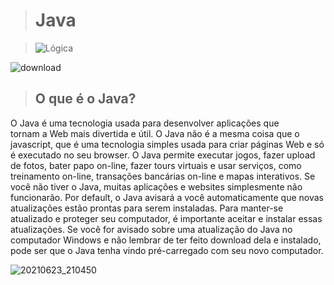 ># Java

>![Lógica](https://img.shields.io/badge/-Java-red)

![download](https://user-images.githubusercontent.com/52283960/120399727-fa3c1000-c312-11eb-8107-842bd833a746.jpg)




>## O que é o Java?
 
O Java é uma tecnologia usada para desenvolver aplicações que        
tornam a Web mais divertida e útil.
O Java não é a mesma coisa que o javascript, que é uma tecnologia 
simples usada para criar páginas Web e só é executado no seu browser.
O Java permite executar jogos, fazer upload de fotos, bater papo 
on-line, fazer tours virtuais e usar serviços, como treinamento 
on-line, transações bancárias on-line e mapas interativos. Se você
não tiver o Java, muitas aplicações e websites simplesmente não funcionarão.
Por default, o Java avisará a você automaticamente que novas atualizações 
estão prontas para serem instaladas. Para manter-se atualizado e proteger 
seu computador, é importante aceitar e instalar essas atualizações. Se você 
for avisado sobre uma atualização do Java no computador Windows e não lembrar 
de ter feito download dela e instalado, pode ser que o Java tenha vindo 
pré-carregado com seu novo computador.

![20210623_210450](https://user-images.githubusercontent.com/52283960/123184566-53a6e300-d46a-11eb-9ac8-94ef26c90bef.jpg)




